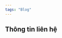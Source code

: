 ```yaml
---
tags: "Blog"
---
```

## Thông tin liên hệ <i class="fa fa-gear fa-spin fa-2x" style="color: firebrick"></i>


